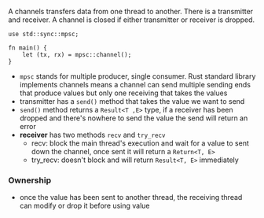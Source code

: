 A channels transfers data from one thread to another. There is a transmitter and receiver. A channel is closed if either transmitter or receiver is dropped.

```
use std::sync::mpsc;

fn main() {
	let (tx, rx) = mpsc::channel();
}
```
- `mpsc` stands for multiple producer, single consumer. Rust standard library implements channels means a channel can send multiple sending ends that produce values but only one receiving that takes the values
- transmitter has a `send()` method that takes the value we want to send
- `send()` method returns a `Result<T ,E>` type, if a receiver has been dropped and there's nowhere to send the value the send will return an error
- **receiver**  has two methods `recv` and `try_recv`
	- recv: block the main thread's execution and wait for a value to sent down the channel, once sent it will return a `Return<T, E>`
	- try_recv: doesn't block and will return `Result<T, E>` immediately

### Ownership
- once the value has been sent to another thread, the receiving thread can modify or drop it before using value